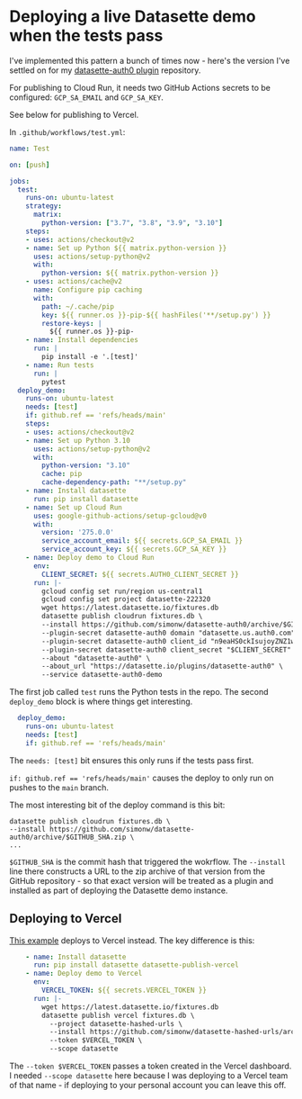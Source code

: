 # Deploying a live Datasette demo when the tests pass

I've implemented this pattern a bunch of times now - here's the version I've settled on for my [datasette-auth0 plugin](https://github.com/simonw/datasette-auth0) repository.

For publishing to Cloud Run, it needs two GitHub Actions secrets to be configured: `GCP_SA_EMAIL` and `GCP_SA_KEY`.

See below for publishing to Vercel.

In `.github/workflows/test.yml`:

```yaml
name: Test

on: [push]

jobs:
  test:
    runs-on: ubuntu-latest
    strategy:
      matrix:
        python-version: ["3.7", "3.8", "3.9", "3.10"]
    steps:
    - uses: actions/checkout@v2
    - name: Set up Python ${{ matrix.python-version }}
      uses: actions/setup-python@v2
      with:
        python-version: ${{ matrix.python-version }}
    - uses: actions/cache@v2
      name: Configure pip caching
      with:
        path: ~/.cache/pip
        key: ${{ runner.os }}-pip-${{ hashFiles('**/setup.py') }}
        restore-keys: |
          ${{ runner.os }}-pip-
    - name: Install dependencies
      run: |
        pip install -e '.[test]'
    - name: Run tests
      run: |
        pytest
  deploy_demo:
    runs-on: ubuntu-latest
    needs: [test]
    if: github.ref == 'refs/heads/main'
    steps:
    - uses: actions/checkout@v2
    - name: Set up Python 3.10
      uses: actions/setup-python@v2
      with:
        python-version: "3.10"
        cache: pip
        cache-dependency-path: "**/setup.py"
    - name: Install datasette
      run: pip install datasette
    - name: Set up Cloud Run
      uses: google-github-actions/setup-gcloud@v0
      with:
        version: '275.0.0'
        service_account_email: ${{ secrets.GCP_SA_EMAIL }}
        service_account_key: ${{ secrets.GCP_SA_KEY }}
    - name: Deploy demo to Cloud Run
      env:
        CLIENT_SECRET: ${{ secrets.AUTH0_CLIENT_SECRET }}
      run: |-
        gcloud config set run/region us-central1
        gcloud config set project datasette-222320
        wget https://latest.datasette.io/fixtures.db
        datasette publish cloudrun fixtures.db \
        --install https://github.com/simonw/datasette-auth0/archive/$GITHUB_SHA.zip \
        --plugin-secret datasette-auth0 domain "datasette.us.auth0.com" \
        --plugin-secret datasette-auth0 client_id "n9eaHS0ckIsujoyZNZ1wVgcPevjAcAXn" \
        --plugin-secret datasette-auth0 client_secret "$CLIENT_SECRET" \
        --about "datasette-auth0" \
        --about_url "https://datasette.io/plugins/datasette-auth0" \
        --service datasette-auth0-demo
```
The first job called `test` runs the Python tests in the repo. The second `deploy_demo` block is where things get interesting.

```yaml
  deploy_demo:
    runs-on: ubuntu-latest
    needs: [test]
    if: github.ref == 'refs/heads/main'
```
The `needs: [test]` bit ensures this only runs if the tests pass first.

`if: github.ref == 'refs/heads/main'` causes the deploy to only run on pushes to the `main` branch.

The most interesting bit of the deploy command is this bit:
```
datasette publish cloudrun fixtures.db \
--install https://github.com/simonw/datasette-auth0/archive/$GITHUB_SHA.zip \
...
```
`$GITHUB_SHA` is the commit hash that triggered the wokrflow. The `--install` line there constructs a URL to the zip archive of that version from the GitHub repository - so that exact version will be treated as a plugin and installed as part of deploying the Datasette demo instance.

## Deploying to Vercel

[This example](https://github.com/simonw/datasette-hashed-urls/blob/659614c23cbc544915079c44b09b09b090400ff8/.github/workflows/test.yml) deploys to Vercel instead. The key difference is this:

```yaml
    - name: Install datasette
      run: pip install datasette datasette-publish-vercel
    - name: Deploy demo to Vercel
      env:
        VERCEL_TOKEN: ${{ secrets.VERCEL_TOKEN }}
      run: |-
        wget https://latest.datasette.io/fixtures.db
        datasette publish vercel fixtures.db \
          --project datasette-hashed-urls \
          --install https://github.com/simonw/datasette-hashed-urls/archive/$GITHUB_SHA.zip \
          --token $VERCEL_TOKEN \
          --scope datasette
```
The `--token $VERCEL_TOKEN` passes a token created in the Vercel dashboard. I needed `--scope datasette` here because I was deploying to a Vercel team of that name - if deploying to your personal account you can leave this off.
